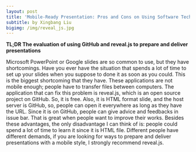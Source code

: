 ```yaml
---
layout: post
title: 'Mobile-Ready Presentation: Pros and Cons on Using Software Technologies'
subtitle: by Xingbang Liu
bigimg: /img/reveal_js.jpg
---
```

**TL;DR The evaluation of using GitHub and reveal.js to prepare and deliver presentations**

Microsoft PowerPoint or Google slides are so common to use, but they have shortcomings. Have you ever have the situation that spends a lot of time to set up your slides when you suppose to done it as soon as you could. This is the biggest shortcoming that they have. These applications are not mobile enough; people have to transfer files between computers. The application that can fix this problem is reveal.js, which is an open source project on GitHub. So, it is free. Also, it is HTML format slide, and the host server is GitHub, so, people can open it everywhere as long as they have the URL. Since it is on GitHub, people can give advice and feedbacks in issue bar. That is great when people want to improve their works. Besides these advantages, the only disadvantage I can think of is: people could spend a lot of time to learn it since it is HTML file.
Different people have different demands, if you are looking for ways to prepare and deliver presentations with a mobile style, I strongly recommend reveal.js.
